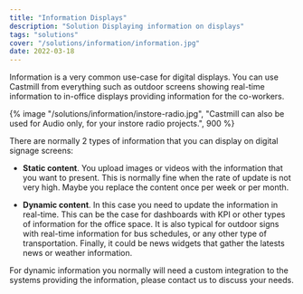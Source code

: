 ```yaml
---
title: "Information Displays"
description: "Solution Displaying information on displays"
tags: "solutions"
cover: "/solutions/information/information.jpg"
date: 2022-03-18
---
```


Information is a very common use-case for digital displays. You can use Castmill from everything such as outdoor screens showing real-time information to in-office displays providing information for the co-workers.

{% image "/solutions/information/instore-radio.jpg", "Castmill can also be used for Audio only, for your instore radio projects.", 900 %}

There are normally 2 types of information that you can display on digital signage screens:

- **Static content**. You upload images or videos with the information that you want to present. This is normally fine when the rate of
  update is not very high. Maybe you replace the content once per week or per month.

- **Dynamic content**. In this case you need to update the information in real-time. This can be the case for dashboards with KPI or other types of information for the office space. It is also typical for outdoor signs with real-time information for bus schedules, or any other type of transportation. Finally, it could be news widgets that gather the latests news or weather information.

For dynamic information you normally will need a custom integration to the systems providing the information, please contact us to discuss your needs.


